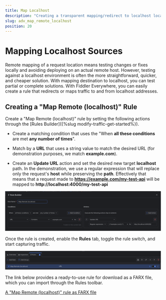 ```yaml
---
title: Map Localhost
description: "Creating a transparent mapping/redirect to localhost location while using Fiddler's rules."
slug: adv_map_remote_localhost
position: 20
---
```


# Mapping Localhost Sources


Remote mapping of a request location means testing changes or fixes locally and avoiding deploying on an actual remote host. However, testing against a localhost environment is often the more straightforward, quicker, and cheaper solution. With mapping destination to localhost, you can test partial or complete solutions. With Fiddler Everywhere, you can easily create a rule that redirects or maps traffic to and from localhost addresses.


## Creating a "Map Remote (localhost)" Rule

Create a "Map Remote (localhost)" rule by setting the following actions through the [Rules Builder]({%slug modify-traffic-get-started%}).

- Create a matching condition that uses the "When **all these conditions** are met **any number of times**". 

- Match by a **URL** that uses a string value to match the desired URL (for demonstration purposes, we match **example.com**).

- Create an **Update URL** action and set the desired new target **localhost** path. In the demonstration, we use a regular expression that will replace only the request's **host** while preserving the **path**. Effectively that means that a request made to **https://example.com/my-test-api** will be mapped to **http://localhost:4000/my-test-api**

![Creating "Map Remote (localhost)" rule](../../images/advanced/adv-map-remote-localhost.png)

Once the rule is created, enable the **Rules** tab, toggle the rule switch, and start capturing traffic.

![Activating the "Map Remote (localhost)" rule](../../images/advanced/adv-map-remote-localhost-active.png)

The link below provides a ready-to-use rule for download as a FARX file, which you can import through the Rules toolbar.

[A "Map Remote (localhost)" rule as FARX file](https://github.com/telerik/fiddler-everywhere/rules/tooling/rmap-remote-localhost)
 
 